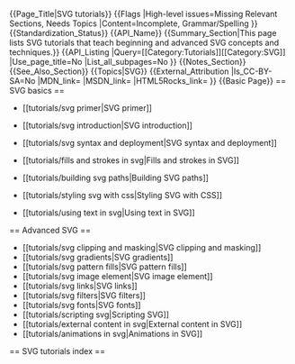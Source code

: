 {{Page_Title|SVG tutorials}}
{{Flags
|High-level issues=Missing Relevant Sections, Needs Topics
|Content=Incomplete, Grammar/Spelling
}}
{{Standardization_Status}}
{{API_Name}}
{{Summary_Section|This page lists SVG tutorials that teach beginning and advanced SVG concepts and techniques.}}
{{API_Listing
|Query=[[Category:Tutorials]][[Category:SVG]]
|Use_page_title=No
|List_all_subpages=No
}}
{{Notes_Section}}
{{See_Also_Section}}
{{Topics|SVG}}
{{External_Attribution
|Is_CC-BY-SA=No
|MDN_link=
|MSDN_link=
|HTML5Rocks_link=
}}
{{Basic Page}}
== SVG basics ==

* [[tutorials/svg primer|SVG primer]]

* [[tutorials/svg introduction|SVG introduction]]
* [[tutorials/svg syntax and deployment|SVG syntax and deployment]]
* [[tutorials/fills and strokes in svg|Fills and strokes in SVG]]
* [[tutorials/building svg paths|Building SVG paths]]
* [[tutorials/styling svg with css|Styling SVG with CSS]]
* [[tutorials/using text in svg|Using text in SVG]]

== Advanced SVG ==

* [[tutorials/svg clipping and masking|SVG clipping and masking]]
* [[tutorials/svg gradients|SVG gradients]]
* [[tutorials/svg pattern fills|SVG pattern fills]]
* [[tutorials/svg image element|SVG image element]]
* [[tutorials/svg links|SVG links]]
* [[tutorials/svg filters|SVG filters]]
* [[tutorials/svg fonts|SVG fonts]]
* [[tutorials/scripting svg|Scripting SVG]]
* [[tutorials/external content in svg|External content in SVG]]
* [[tutorials/animations in svg|Animations in SVG]]

== SVG tutorials index ==
